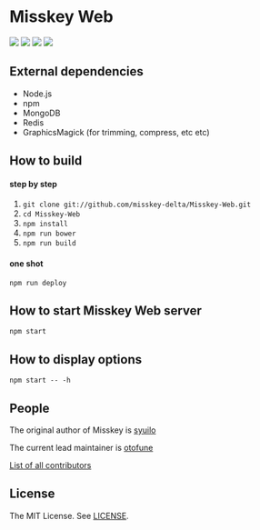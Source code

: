 # Misskey Web
[![][travis-badge]][travis-link]
[![][gemnasium-badge]][gemnasium-link]
[![][david-dev-badge]][david-dev-link]
[![][mit-badge]][mit]

## External dependencies
* Node.js
* npm
* MongoDB
* Redis
* GraphicsMagick (for trimming, compress, etc etc)

## How to build
#### step by step
1. `git clone git://github.com/misskey-delta/Misskey-Web.git`
2. `cd Misskey-Web`
3. `npm install`
4. `npm run bower`
5. `npm run build`

#### one shot
`npm run deploy`

## How to start Misskey Web server
`npm start`

## How to display options
`npm start -- -h`

## People

The original author of Misskey is [syuilo](https://github.com/syuilo)

The current lead maintainer is [otofune](https://github.com/otofune)

[List of all contributors](https://github.com/misskey-delta/Misskey-Web/graphs/contributors)

## License
The MIT License. See [LICENSE](LICENSE).

[mit]:             http://opensource.org/licenses/MIT
[mit-badge]:       https://img.shields.io/badge/license-MIT-444444.svg?style=flat-square
[travis-link]:     https://travis-ci.org/misskey-delta/Misskey-Web
[travis-badge]:    https://img.shields.io/travis/misskey-delta/Misskey-Web/master.svg?style=flat-square
[gemnasium-link]:  https://gemnasium.com/misskey-delta/Misskey-Web
[gemnasium-badge]: https://img.shields.io/gemnasium/misskey-delta/Misskey-Web.svg?style=flat-square
[david-dev-link]:  https://david-dm.org/misskey-delta/Misskey-Web?type=dev
[david-dev-badge]: https://img.shields.io/david/dev/misskey-delta/Misskey-Web.svg?style=flat-square

